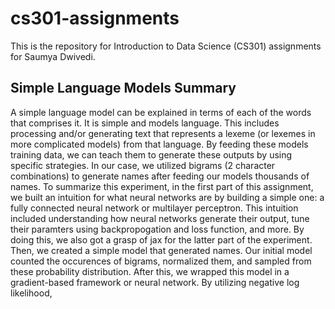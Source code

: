 # cs301-assignments
This is the repository for Introduction to Data Science (CS301) assignments for Saumya Dwivedi.
## Simple Language Models Summary
A simple language model can be explained in terms of each of the words that comprises it. It is simple and models language. This includes processing and/or generating text that represents a lexeme (or lexemes in more complicated models) from that language. By feeding these models training data, we can teach them to generate these outputs by using specific strategies. In our case, we utilized bigrams (2 character combinations) to generate names after feeding our models thousands of names. To summarize this experiment, in the first part of this assignment, we built an intuition for what neural networks are by building a simple one: a fully connected neural network or multilayer perceptron. This intuition included understanding how neural networks generate their output, tune their paramters using backpropogation and loss function, and more. By doing this, we also got a grasp of jax for the latter part of the experiment. Then, we created a simple model that generated names. Our initial model counted the occurences of bigrams, normalized them, and sampled from these probability distribution. After this, we wrapped this model in a gradient-based framework or neural network. By utilizing negative log likelihood,
